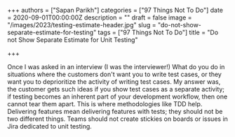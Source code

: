 +++
authors = ["Sapan Parikh"]
categories = ["97 Things Not To Do"]
date = 2020-09-01T00:00:00Z
description = ""
draft = false
image = "/images/2023/testing-estimate-header.jpg"
slug = "do-not-show-separate-estimate-for-testing"
tags = ["97 Things Not To Do"]
title = "Do not Show Separate Estimate for Unit Testing"

+++

Once I was asked in an interview (I was the interviewer!) What do you do in situations where the customers don't want you to write test cases, or they want you to deprioritize the activity of writing test cases. My answer was, the customer gets such ideas if you show test cases as a separate activity; if testing becomes an inherent part of your development workflow, then one cannot tear them apart. This is where methodologies like TDD help. Delivering features mean delivering features with tests; they should not be two different things. Teams should not create stickies on boards or issues in Jira dedicated to unit testing.
